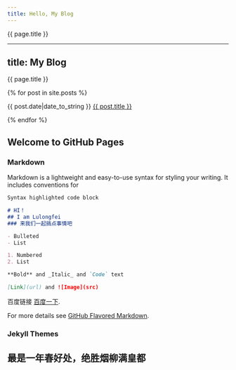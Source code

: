 ```yaml
---
title: Hello, My Blog
---
```


{{ page.title }}


---
title: My Blog
---

{{ page.title }}

{% for post in site.posts %}

{{ post.date|date_to_string }} <a href='{{ site.baseurl }}{{ post.url }}'>{{ post.title }}</a>

{% endfor %}


## Welcome to GitHub Pages

### Markdown

Markdown is a lightweight and easy-to-use syntax for styling your writing. It includes conventions for

```markdown
Syntax highlighted code block

# HI！
## I am Lulongfei
### 来我们一起搞点事情吧 

- Bulleted
- List

1. Numbered
2. List

**Bold** and _Italic_ and `Code` text

[Link](url) and ![Image](src)
```

百度链接 [百度一下](https://spring-packer.github.io/parker/).

For more details see [GitHub Flavored Markdown](https://guides.github.com/features/mastering-markdown/).

### Jekyll Themes

## 最是一年春好处，绝胜烟柳满皇都
